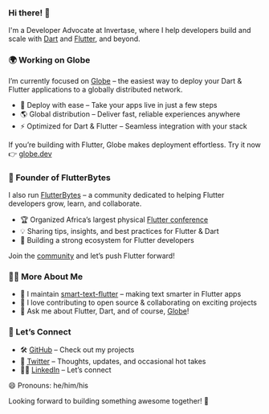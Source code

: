 ### Hi there! 👋
I'm a Developer Advocate at Invertase, where I help developers build and scale with [Dart](https://dart.dev/) and [Flutter](https://flutter.dev/), and beyond.

### 🌍 Working on Globe
I’m currently focused on [Globe](https://globe.dev/) – the easiest way to deploy your Dart & Flutter applications to a globally distributed network.

- 🚀 Deploy with ease – Take your apps live in just a few steps
- 🌎 Global distribution – Deliver fast, reliable experiences anywhere
- ⚡ Optimized for Dart & Flutter – Seamless integration with your stack

If you’re building with Flutter, Globe makes deployment effortless. Try it now 👉 [globe.dev](https://globe.dev/)

### 💙 Founder of FlutterBytes
I also run [FlutterBytes](https://x.com/flutterbytes_c) – a community dedicated to helping Flutter developers grow, learn, and collaborate.

- 🏆 Organized Africa’s largest physical [Flutter conference](https://www.flutterbytesconf.com/)
- 💡 Sharing tips, insights, and best practices for Flutter & Dart
- 🚀 Building a strong ecosystem for Flutter developers

Join the [community](https://x.com/flutterbytes_c) and let’s push Flutter forward!

### 👨‍💻 More About Me
- 🌱 I maintain [smart-text-flutter](https://pub.dev/packages/smart_text_flutter) – making text smarter in Flutter apps
- 👯 I love contributing to open source & collaborating on exciting projects
- 💬 Ask me about Flutter, Dart, and of course, [Globe](https://globe.dev/)!

### 🔗 Let’s Connect
- 🛠 [GitHub](https://github.com/developerjamiu) – Check out my projects
- 🚀 [Twitter](https://x.com/developerjamiu) – Thoughts, updates, and occasional hot takes
- 👨‍💼 [LinkedIn](https://www.linkedin.com/in/developerjamiu/) – Let’s connect

😄 Pronouns: he/him/his

Looking forward to building something awesome together! 🚀
